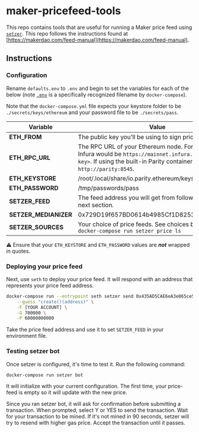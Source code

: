 # maker-pricefeed-tools

This repo contains tools that are useful for running a Maker price feed using [`setzer`](https://github.com/makerdao/setzer). This repo follows the instructions found at [https://makerdao.com/feed-manual](https://makerdao.com/feed-manual).

## Instructions

### Configuration

Rename `defaults.env` to `.env` and begin to set the variables for each of the below (note [`.env`](https://docs.docker.com/compose/environment-variables/#the-env-file) is a specifically recognized filename by `docker-compose`).

Note that the `docker-compose.yml` file expects your keystore folder to be `./secrets/keys/ethereum` and your password file to be `./secrets/pass`.

| Variable          | Value         |
| ----------------- | ------------- |
| **ETH_FROM**          | The public key you'll be using to sign price feed updates
| **ETH_RPC_URL**       | The RPC URL of your Ethereum node. For example, Infura would be `https://mainnet.infura.io/<your api key>`. If using the built-in Parity container, `http://parity:8545`. |
| **ETH_KEYSTORE**      | /root/.local/share/io.parity.ethereum/keys/ethereum/ |
| **ETH_PASSWORD**      | /tmp/passwords/pass |
| **SETZER_FEED**       | The feed address you will get from following steps in the next section. |
| **SETZER_MEDIANIZER** | 0x729D19f657BD0614b4985Cf1D82531c67569197B | 
| **SETZER_SOURCES**    | Your choice of price feeds. See choices by running `docker-compose run setzer price ls` |

⚠️ Ensure that your `ETH_KEYSTORE` and `ETH_PASSWORD` values are **_not_** wrapped in quotes.

### Deploying your price feed

Next, use `seth` to deploy your price feed. It will respond with an address that represents your price feed address.

```bash
docker-compose run --entrypoint seth setzer send 0x435AD5CAE6eA3e065ce540464366b71Fba8f0c52 \
	--guess "create()(address)" \
	-F [YOUR ACCOUNT] \
	-G 700000 \
	-P 60000000000
```

Take the price feed address and use it to set `SETZER_FEED` in your environment file.

### Testing setzer bot

Once setzer is configured, it's time to test it. Run the following command:

```bash
docker-compose run setzer bot
```

It will initialize with your current configuration. The first time, your price-feed is empty so it will update with the new price.

Since you ran setzer bot, it will ask for confirmation before submitting a transaction. When prompted, select Y or YES to send the transaction. Wait for your transaction to be mined. If it's not mined in 90 seconds, setzer will try to resend with higher gas price. Accept the transaction until it passes.

